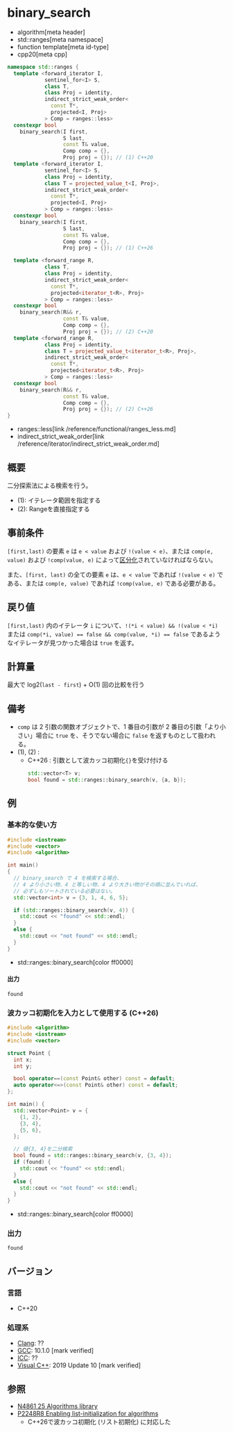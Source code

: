 # binary_search
* algorithm[meta header]
* std::ranges[meta namespace]
* function template[meta id-type]
* cpp20[meta cpp]

```cpp
namespace std::ranges {
  template <forward_iterator I,
            sentinel_for<I> S,
            class T,
            class Proj = identity,
            indirect_strict_weak_order<
              const T*,
              projected<I, Proj>
            > Comp = ranges::less>
  constexpr bool
    binary_search(I first,
                  S last,
                  const T& value,
                  Comp comp = {},
                  Proj proj = {}); // (1) C++20
  template <forward_iterator I,
            sentinel_for<I> S,
            class Proj = identity,
            class T = projected_value_t<I, Proj>,
            indirect_strict_weak_order<
              const T*,
              projected<I, Proj>
            > Comp = ranges::less>
  constexpr bool
    binary_search(I first,
                  S last,
                  const T& value,
                  Comp comp = {},
                  Proj proj = {}); // (1) C++26

  template <forward_range R,
            class T,
            class Proj = identity,
            indirect_strict_weak_order<
              const T*,
              projected<iterator_t<R>, Proj>
            > Comp = ranges::less>
  constexpr bool
    binary_search(R&& r,
                  const T& value,
                  Comp comp = {},
                  Proj proj = {}); // (2) C++20
  template <forward_range R,
            class Proj = identity,
            class T = projected_value_t<iterator_t<R>, Proj>,
            indirect_strict_weak_order<
              const T*,
              projected<iterator_t<R>, Proj>
            > Comp = ranges::less>
  constexpr bool
    binary_search(R&& r,
                  const T& value,
                  Comp comp = {},
                  Proj proj = {}); // (2) C++26
}
```
* ranges::less[link /reference/functional/ranges_less.md]
* indirect_strict_weak_order[link /reference/iterator/indirect_strict_weak_order.md]


## 概要
二分探索法による検索を行う。

- (1): イテレータ範囲を指定する
- (2): Rangeを直接指定する


## 事前条件
`[first,last)` の要素 `e` は `e < value` および `!(value < e)`、または `comp(e, value)` および `!comp(value, e)` によって[区分化](/reference/algorithm.md#sequence-is-partitioned)されていなければならない。

また、`[first, last)` の全ての要素 `e` は、`e < value` であれば `!(value < e)` である、または `comp(e, value)` であれば `!comp(value, e)` である必要がある。


## 戻り値
`[first,last)` 内のイテレータ `i` について、`!(*i < value) && !(value < *i)` または `comp(*i, value) == false && comp(value, *i) == false` であるようなイテレータが見つかった場合は `true` を返す。


## 計算量
最大で log2(`last - first`) + O(1) 回の比較を行う


## 備考
- `comp` は 2 引数の関数オブジェクトで、1 番目の引数が 2 番目の引数「より小さい」場合に `true` を、そうでない場合に `false` を返すものとして扱われる。
- (1), (2) :
    - C++26 : 引数として波カッコ初期化`{}`を受け付ける
        ```cpp
        std::vector<T> v;
        bool found = std::ranges::binary_search(v, {a, b});
        ```

## 例
### 基本的な使い方
```cpp example
#include <iostream>
#include <vector>
#include <algorithm>

int main()
{
  // binary_search で 4 を検索する場合、
  // 4 より小さい物、4 と等しい物、4 より大きい物がその順に並んでいれば、
  // 必ずしもソートされている必要はない。
  std::vector<int> v = {3, 1, 4, 6, 5};

  if (std::ranges::binary_search(v, 4)) {
    std::cout << "found" << std::endl;
  }
  else {
    std::cout << "not found" << std::endl;
  }
}
```
* std::ranges::binary_search[color ff0000]

#### 出力
```
found
```

### 波カッコ初期化を入力として使用する (C++26)
```cpp example
#include <algorithm>
#include <iostream>
#include <vector>

struct Point {
  int x;
  int y;

  bool operator==(const Point& other) const = default;
  auto operator<=>(const Point& other) const = default;
};

int main() {
  std::vector<Point> v = {
    {1, 2},
    {3, 4},
    {5, 6},
  };

  // 値{3, 4}を二分検索
  bool found = std::ranges::binary_search(v, {3, 4});
  if (found) {
    std::cout << "found" << std::endl;
  }
  else {
    std::cout << "not found" << std::endl;
  }
}
```
* std::ranges::binary_search[color ff0000]

### 出力
```
found
```

## バージョン
### 言語
- C++20

### 処理系
- [Clang](/implementation.md#clang): ??
- [GCC](/implementation.md#gcc): 10.1.0 [mark verified]
- [ICC](/implementation.md#icc): ??
- [Visual C++](/implementation.md#visual_cpp): 2019 Update 10 [mark verified]

## 参照
- [N4861 25 Algorithms library](https://timsong-cpp.github.io/cppwp/n4861/algorithms)
- [P2248R8 Enabling list-initialization for algorithms](https://open-std.org/jtc1/sc22/wg21/docs/papers/2024/p2248r8.html)
    - C++26で波カッコ初期化 (リスト初期化) に対応した
